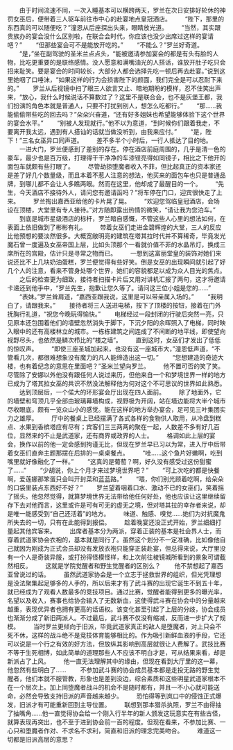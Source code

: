 　　由于时间流速不同，一次入睡基本可以横跨两天，罗兰在次日安排好轮休的神罚女巫后，便带着三人驱车前往市中心的赴宴地点皇冠酒店。
　　“陛下，那里的东西真的可以随便吃？”潼恩从后座探出头来，眼睛放光道。
　　“当然，其实跟贵族办的宴会没什么区别啦，在联合会时代，你应该也没少出席过这样的宴请吧？”
　　“但那些宴会可不是能放开吃的。”
　　“不能么？”罗兰好奇道。
　　“是，”坐在副驾驶的圣米兰点点头，“能被邀请参加宴会的都是有头有脸的人物，比吃更重要的是联络感情。没人愿意和满嘴油光的人搭话，谁放开肚子吃只会招来耻笑。要是宴会的时间较长，大部分人都会选择先吃一顿后再去赴宴。”说到这里她咽了口唾沫，“如果这样的行为会损害陛下的颜面，我们完全是可以忍耐下来的。”
　　罗兰从后视镜中扫了眼三人欲言又止、暗地期盼的模样，忍不住笑出声来，“放心，我什么时候说话不算数过了？这里不是联合会，也不是灰堡王都，我们扮演的角色本就是普通人，只要不打扰到别人，想怎么吃都行。”
　　“那……我能偷偷带些吃的回去吗？”朵朵兴奋道，“还有好多姐妹也希望能够体验下这个世界的宴会水平。”
　　“别被人发现就行。”他不以为意道，“到时候你们跟着我走，不要离开我太远，遇到有人搭讪的话就当做没听到，由我来应付。”
　　“是，陛下！”三名女巫异口同声道。
　　差不多半个小时后，一行人抵达了目的地。
　　一进大门，罗兰便感到了差别的存在。停在酒店前庭周围的，几乎是清一色的豪车，最少也是百万级，打理得干干净净的车漆锃亮得如同镜子，相比之下他开的面包车就颇有些打眼了。
　　尽管劫掠堕魔者收入不菲，但比起真正的资本家还是差了好几个数量级，而且本着不惹人注意的想法，他买来的面包车也只是普通品牌，到哪儿都不会让人多瞧两眼。然而在这里，他却成了最醒目的一个。
　　“先生，今天酒店不接待外人，请问您有邀请函吗？”将车停在门口，迎宾很快走了上来。
　　罗兰掏出嘉西亚给他的卡片晃了晃。
　　“欢迎您驾临皇冠酒店，会场设在顶楼，大堂里有专人接待。”对方随即露出热情的微笑，“请让我为您泊车。”
　　到底是城市星级酒店的标杆，罗兰暗自感慨，不管这些人心里的想法如何，在表面上依旧做到了彬彬有礼。
　　带着女巫们走进金碧辉煌的大堂，三人的反应比他预想的要淡然很多。大概宽敞明亮的建筑在塔其拉时代并不算稀奇，毕竟发光魔石曾一度遍及女巫帝国上层，比如头顶那个一看就价值不菲的水晶吊灯，换成三席所在的宫殿，估计只是寻常之物而已。
　　一想到这富丽堂皇的装饰对她们来说还比不上几块奶油蛋糕，罗兰便觉得有些好笑。倒是女巫的出现瞬间就引起了好几个人的注意，看来不管身处哪个世界，她们的容貌都足以成为众人目光的焦点。
　　之后的检查更为细致，接待者扫描卡片后又用对讲机汇报了两句，这才将邀请卡递还到他手中，“罗兰先生，抱歉让您久等了。请问这三位小姐是您的……”
　　“表妹。”罗兰耸肩道，“嘉西亚跟我说，这里是可以带亲属入场的。”
　　“我明白了，请跟我来。”
　　接待者将三人送进电梯，按下了顶楼的按钮，接着在门外抚胸行礼道，“祝您今晚玩得愉快。”
　　电梯经过一段封闭的行驶后突然一亮，只见原本还包围着他们的墙壁忽然消失于脚下，下沉夕阳的余晖照入了电梯，同时映入眼中的还有高楼林立的城市。一栋栋建筑之间连成了不间断的地平线，即使望向视野尽头，也依然是鳞次栉比的“楼之墙”。
　　直到这时，女巫们才发出了低低的惊叹声。
　　“即使三座圣城加起来，也没有这一座城市大，”潼恩低声道，“不管看几次，都很难想象没有魔力的凡人能缔造出这一切。”
　　“您想建造的奇迹大楼，也有着纪念的意思在里面吧？”圣米兰望向罗兰。
　　他不置可否的笑了笑。尽管除了安娜以外他没有跟任何人说过来历，但他来自一个和梦境世界一样的地方已成为了塔其拉女巫的共识不然没法解释他为何对这个不可思议的世界如此熟悉。
　　达到顶层后，一个偌大的环形宴会厅出现在四人面前。
　　除了地面外，它的墙壁和穹顶几乎全部由玻璃幕墙构成，视野极为开阔，站在墙边能将大半个城市尽收眼底，颇有一览众山小的感觉。能在这样的地方举办宴会，足可见三叶集团实力之雄厚。
　　厅中的餐桌上已经摆满了各式各样的食物供人取用，从冷盘到糕点、水果到香槟塔应有尽有；宾客们三三两两的聚在一起，人数差不多有好几百位，显然来的不止是武道家，还有商界或政界的人士。
　　格调如此上层的宴会，换作以前的他一定会感到拘谨无比，但现在罗兰早已习以为常，进入厅中后带着女巫们直奔主题那摆在后排的一桌桌餐点。
　　“哇……这个鱼片好嫩啊，吃到嘴里就好像融化了一样。”
　　“这真的是葡萄？啊，好久没有感受过这份甜蜜了……”
　　“少胡说，你上个月才来过梦境世界吧？”
　　“可上次吃的都是快餐啊，爱莲娜那笨蛋只会叫开封菜和蓝蓝路。”
　　“喂，你们别光顾着吃啊，给朵朵的口袋里装点东西好不好？”
　　罗兰望着咽着口水、激动不已的女巫们，笑着摇了摇头。他忽然觉得，就算梦境世界无法带给他任何好处，他也应该让这里继续留存下去对他而言，这里或许是可有可无的虚无之境，但对塔其拉的幸存者来说，却是唯一能感受到“自己还活着”的地方。
　　味道、触感、嗅觉……她们为对抗魔鬼所失去的一切，只有在此能得到报偿。
　　趁着晚宴还没正式开始，罗兰细细打量起其他宾客来。
　　出席者基本分为两派，穿着正装的基本是社会界人士，而穿着武道家协会衣袍的，基本就是同行了。虽然这个划分不一定准确，比如像他自己就因为刚成为正式会员却没有发放衣袍只能穿正装赴宴，但总得来说，大厅里没有一个人是奇装异服，或打扮得怪模怪样，和上次前往棱镜城所看到的景象可谓截然相反。
　　这就是学院觉醒者和野生觉醒者的区别么？
　　他不禁想起了嘉西亚曾说过的话。
　　虽然武道家协会是一个立志于拯救世界的组织，但光凭理想是没法聚集起足够多的人手的，所以后来才有了武斗赛的出现它诞生不到五十年，就已经成为了观看人数最多的竞技项目。通过比赛，觉醒者能得到更多的曝光率，名望以及收入，赛事也给协会输入了无数新血，这使得武斗赛在协会中的分量越来越重，表现优异者也拥有更高的话语权。该变化甚至引起了上层的分歧，协会成员也渐渐分成了新旧两派人。不过最后，武斗赛不仅没有缩减，反而进一步扩大了规模。
　　当时罗兰更倾向于旧派，毕竟武道家真正的敌人是堕魔者，对上只会不死不休，这样的战斗绝不是竞技体育能够相比的。作为吸引新鲜血液的手段，它还可以说是一个行之有效的好方法，但放纵其影响到高层就很让人费解了。武技比赛不等于生死相博，如此简单的道理那些人不应该不明白才是，可从结果来看，却是新派占了上风。
　　他一直无法理解其中的缘由，但现在看到大厅里的这一幕，他忽然有些明白了……
　　不参加武斗赛的协会成员基本都是走投无路的野生觉醒者，他们本就不服管教，形象也是差到没边，综合素质和这些明星武道家根本不在一个层次上。加上同堕魔者战斗的机会不是随时都有，并且一不小心就可能送命，必然会导致支持旧派的声音越来越少。
　　恐怕得等到岚口中的侵蚀正式爆发，旧派才有可能重新回到主导位置。
　　联想到那本猎杀执照，罗兰不由得抽了抽嘴角……他一直觉得协会给一个刚入行半年的新人颁发这玩意实在有些古怪，就算表现再突出，也不至于进到协会前一百的程度。但现在看来，不参加比赛、一心只和堕魔者作对、不求名不求利，简直和旧派的理念完美吻合。
　　难道这一切都是旧派高层的意思？
